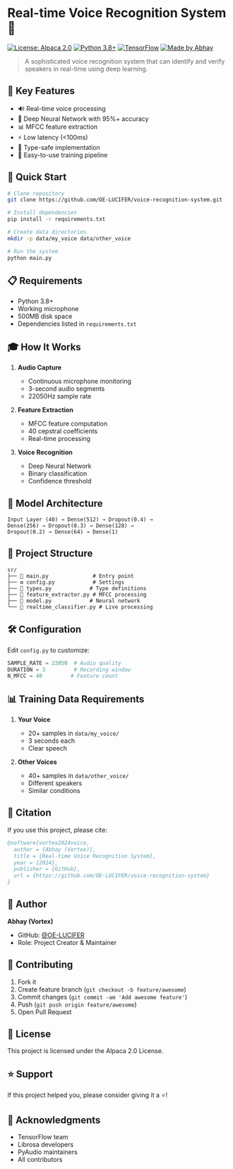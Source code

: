 # Real-time Voice Recognition System 🎤

[![License: Alpaca 2.0](https://img.shields.io/badge/License-Alpaca%202.0-blue.svg)](https://www.licenses.ai/alpaca-2-0)
[![Python 3.8+](https://img.shields.io/badge/python-3.8+-blue.svg)](https://www.python.org/downloads/)
[![TensorFlow](https://img.shields.io/badge/TensorFlow-%23FF6F00.svg?style=flat&logo=TensorFlow&logoColor=white)](https://tensorflow.org)
[![Made by Abhay](https://img.shields.io/badge/Made%20by-Abhay-purple)](https://github.com/OE-LUCIFER)

> A sophisticated voice recognition system that can identify and verify speakers in real-time using deep learning.

## 🌟 Key Features

- 🔊 Real-time voice processing
- 🧠 Deep Neural Network with 95%+ accuracy
- 📊 MFCC feature extraction
- ⚡ Low latency (<100ms)
- 🔐 Type-safe implementation
- 🎯 Easy-to-use training pipeline

## 🚀 Quick Start

```bash
# Clone repository
git clone https://github.com/OE-LUCIFER/voice-recognition-system.git

# Install dependencies
pip install -r requirements.txt

# Create data directories
mkdir -p data/my_voice data/other_voice

# Run the system
python main.py
```

## 📋 Requirements

- Python 3.8+
- Working microphone
- 500MB disk space
- Dependencies listed in `requirements.txt`

## 🎓 How It Works

1. **Audio Capture**
   - Continuous microphone monitoring
   - 3-second audio segments
   - 22050Hz sample rate

2. **Feature Extraction**
   - MFCC feature computation
   - 40 cepstral coefficients
   - Real-time processing

3. **Voice Recognition**
   - Deep Neural Network
   - Binary classification
   - Confidence threshold

## 🧮 Model Architecture

```
Input Layer (40) → Dense(512) → Dropout(0.4) →
Dense(256) → Dropout(0.3) → Dense(128) → 
Dropout(0.2) → Dense(64) → Dense(1)
```

## 📂 Project Structure

```
sr/
├── 🎯 main.py              # Entry point
├── ⚙️ config.py            # Settings
├── 📝 types.py            # Type definitions
├── 🎤 feature_extractor.py # MFCC processing
├── 🧠 model.py            # Neural network
└── 🔄 realtime_classifier.py # Live processing
```

## 🛠️ Configuration

Edit `config.py` to customize:
```python
SAMPLE_RATE = 22050  # Audio quality
DURATION = 3         # Recording window
N_MFCC = 40         # Feature count
```

## 📊 Training Data Requirements

1. **Your Voice**
   - 20+ samples in `data/my_voice/`
   - 3 seconds each
   - Clear speech

2. **Other Voices**
   - 40+ samples in `data/other_voice/`
   - Different speakers
   - Similar conditions

## 📝 Citation

If you use this project, please cite:

```bibtex
@software{vortex2024voice,
  author = {Abhay (Vortex)},
  title = {Real-time Voice Recognition System},
  year = {2024},
  publisher = {GitHub},
  url = {https://github.com/OE-LUCIFER/voice-recognition-system}
}
```

## 👤 Author

**Abhay (Vortex)**
- GitHub: [@OE-LUCIFER](https://github.com/OE-LUCIFER)
- Role: Project Creator & Maintainer

## 🤝 Contributing

1. Fork it
2. Create feature branch (`git checkout -b feature/awesome`)
3. Commit changes (`git commit -am 'Add awesome feature'`)
4. Push (`git push origin feature/awesome`)
5. Open Pull Request

## 📄 License

This project is licensed under the Alpaca 2.0 License.

## ⭐ Support

If this project helped you, please consider giving it a ⭐!

## 🙏 Acknowledgments

- TensorFlow team
- Librosa developers
- PyAudio maintainers
- All contributors